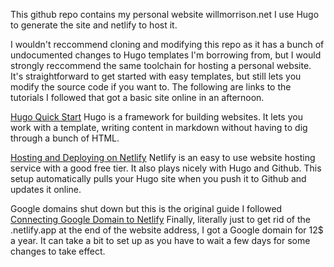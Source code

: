 This github repo contains my personal website willmorrison.net
I use Hugo to generate the site and netlify to host it. 

I wouldn't reccommend cloning and modifying this repo as it has a bunch of undocumented changes to Hugo templates I'm borrowing from, but I would strongly reccommend the same toolchain for hosting a personal website. It's straightforward to get started with easy templates, but still lets you modify the source code if you want to. The following are links to the tutorials I followed that got a basic site online in an afternoon. 

[Hugo Quick Start](https://gohugo.io/getting-started/quick-start/)
Hugo is a framework for building websites. It lets you work with a template, writing content in markdown without having to dig through a bunch of HTML.  

[Hosting and Deploying on Netlify](https://gohugo.io/hosting-and-deployment/hosting-on-netlify/)
Netlify is an easy to use website hosting service with a good free tier. It also plays nicely with Hugo and Github. This setup automatically pulls your Hugo site when you push it to Github and updates it online. 


Google domains shut down but this is the original guide I followed
[Connecting Google Domain to Netlify](https://medium.com/@jacobsowles/how-to-deploy-a-google-domains-site-to-netlify-c62793d8c95e)
Finally, literally just to get rid of the .netlify.app at the end of the website address, I got a Google domain for 12$ a year. It can take a bit to set up as you have to wait a few days for some changes to take effect. 
